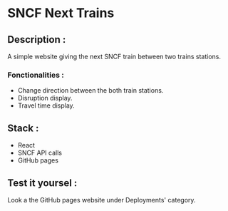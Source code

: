 # SNCF Next Trains

## Description :
A simple website giving the next SNCF train between two trains stations.

### Fonctionalities :
- Change direction between the both train stations.
- Disruption display.
- Travel time display.

## Stack :

- React
- SNCF API calls
- GitHub pages

## Test it yoursel :
Look a the GitHub pages website under Deployments' category.